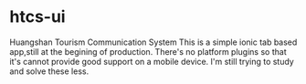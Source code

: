 # htcs-ui
Huangshan Tourism Communication System
This is a simple ionic tab based app,still at the begining of production.
There's no platform plugins so that it's cannot  provide good support on a mobile device.
I'm still trying to study and solve these less.
